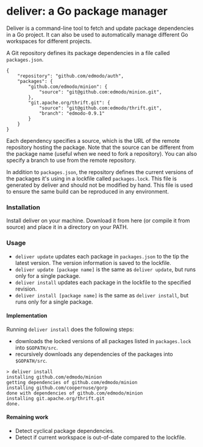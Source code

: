 deliver: a Go package manager
=======

Deliver is a command-line tool to fetch and update package dependencies in a Go project.
It can also be used to automatically manage different Go workspaces for different projects.

A Git repository defines its package dependencies in a file called `packages.json`.

```
{
    "repository": "github.com/edmodo/auth",
    "packages": {
        "github.com/edmodo/minion": {
            "source": "git@github.com:edmodo/minion.git",
        },
        "git.apache.org/thrift.git": {
            "source": "git@github.com:edmodo/thrift.git",
            "branch": "edmodo-0.9.1"
        }
    }
}
```

Each dependency specifies a source, which is the URL of the remote repository hosting the package. Note that the source can be different from the package name (useful when we need to fork a repository). You can also specify a branch to use from the remote repository.

In addition to `packages.json`, the repository defines the current versions of the packages it's using in a lockfile called `packages.lock`. This file is generated by deliver and should not be modified by hand. This file is used to ensure the same build can be reproduced in any environment.

### Installation

Install deliver on your machine. Download it from here (or compile it from source) and place it in a directory on your PATH.

### Usage
- `deliver update` updates each package in `packages.json` to the tip the latest version. The version information is saved to the lockfile. 
- `deliver update [package name]` is the same as `deliver update`, but runs only for a single package.
- `deliver install` updates each package in the lockfile to the specified revision.
- `deliver install [package name]` is the same as `deliver install`, but runs only for a single package.

#### Implementation
Running `deliver install` does the following steps:
- downloads the locked versions of all packages listed in `packages.lock` into `$GOPATH/src`.
- recursively downloads any dependencies of the packages into `$GOPATH/src`.

```
> deliver install
installing github.com/edmodo/minion
getting dependencies of github.com/edmodo/minion
installing github.com/coopernuse/gorp
done with dependencies of github.com/edmodo/minion
installing git.apache.org/thrift.git
done.
```

#### Remaining work
- Detect cyclical package dependencies.
- Detect if current workspace is out-of-date compared to the lockfile.
